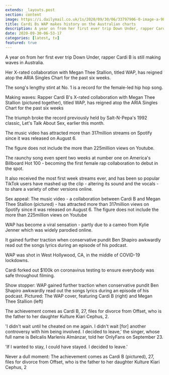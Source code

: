 ```yaml
---
extends: _layouts.post
section: content
image: https://i.dailymail.co.uk/1s/2020/09/30/06/33797906-0-image-a-98_1601443273312.jpg 
title: Cardi Bs WAP makes history on the Australian charts 
description: A year on from her first ever trip Down Under, rapper Cardi B is still making waves in Australia. 
date: 2020-09-30-06-53-17 
categories: [latest, tv] 
featured: true 
--- 
```

A year on from her first ever trip Down Under, rapper Cardi B is still making waves in Australia.

Her X-rated collaboration with Megan Thee Stallion, titled WAP, has reigned atop the ARIA Singles Chart for the past six weeks.

The song's lengthy stint at No. 1 is a record for the female-led hip hop song.

Making waves: Rapper Cardi B's X-rated collaboration with Megan Thee Stallion (pictured together), titled WAP, has reigned atop the ARIA Singles Chart for the past six weeks

The triumph broke the record previously held by Salt-N-Pepa's 1992 classic, Let's Talk About Sex, earlier this month. 

The music video has attracted more than 317million streams on Spotify since it was released on August 6.

The figure does not include the more than 225million views on Youtube. 

The raunchy song even spent two weeks at number one on America's Billboard Hot 100 - becoming the first female rap collaboration to debut in the spot.

It also received the most first week streams ever, and has been so popular TikTok users have mashed up the clip - altering its sound and the vocals - to share a variety of other versions online. 

Sex appeal: The music video - a collaboration between Cardi B and Megan Thee Stallion (pictured) - has attracted more than 317million views on Spotify since it was released on August 6. The figure does not include the more than 225million views on Youtube

WAP has become a viral sensation - partly due to a cameo from Kylie Jenner which was widely parodied online.

It gained further traction when conservative pundit Ben Shapiro awkwardly read out the songs lyrics during an episode of his podcast.

WAP was shot in West Hollywood, CA, in the middle of COVID-19 lockdowns.   

Cardi forked out $100k on coronavirus testing to ensure everybody was safe throughout filming.

Show stopper: WAP gained further traction when conservative pundit Ben Shapiro awkwardly read out the songs lyrics during an episode of his podcast. Pictured: The WAP cover, featuring Cardi B (right) and Megan Thee Stallion (left)

The achievement comes as Cardi B, 27, files for divorce from Offset, who is the father to her daughter Kulture Kiari Cephus, 2. 

'I didn't wait until he cheated on me again. I didn't wait [for] another controversy with him being involved. I decided to leave,' the singer, whose full name is Belcalis Marlenis Almánzar, told her OnlyFans on September 23.

'If I wanted to stay, I could have stayed. I decided to leave.' 

Never a dull moment: The achievement comes as Cardi B (pictured), 27, files for divorce from Offset, who is the father to her daughter Kulture Kiari Cephus, 2

